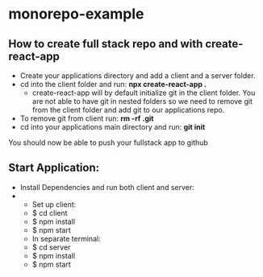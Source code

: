 # monorepo-example

## How to create full stack repo and with create-react-app
- Create your applications directory and add a client and a server folder.
- cd into the client folder and run: **npx create-react-app .**
  * create-react-app will by default initialize git in the client folder. You are not able to have git in nested folders so we need to remove git from the client folder and add git to our applications repo.
- To remove git from client run: **rm -rf .git**
- cd into your applications main directory and run: **git init**

You should now be able to push your fullstack app to github

## Start Application:
- Install Dependencies and run both client and server:
- - Set up client:
  * $ cd client
  * $ npm install
  * $ npm start
  * In separate terminal:
  * $ cd server
  * $ npm install
  * $ npm start

